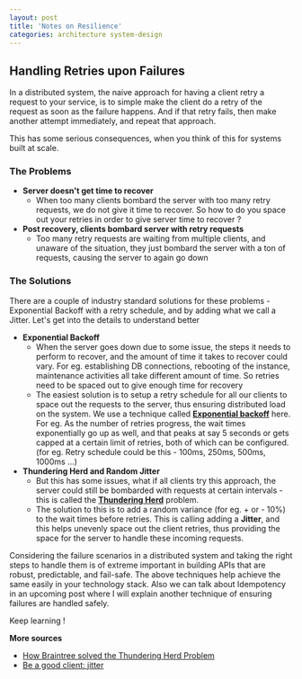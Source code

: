 ```yaml
---
layout: post
title: 'Notes on Resilience'
categories: architecture system-design
---
```


## Handling Retries upon Failures

In a distributed system, the naive approach for having a client retry a request to your service, is to simple make the client do a retry of the request as soon as the failure happens. And if that retry fails, then make another attempt immediately, and repeat that approach.

This has some serious consequences, when you think of this for systems built at scale.

### The Problems

- **Server doesn't get time to recover**
  - When too many clients bombard the server with too many retry requests, we do not give it time to recover. So how to do you space out your retries in order to give server time to recover ?
- **Post recovery, clients bombard server with retry requests**
  - Too many retry requests are waiting from multiple clients, and unaware of the situation, they just bombard the server with a ton of requests, causing the server to again go down

### The Solutions

There are a couple of industry standard solutions for these problems - Exponential Backoff with a retry schedule, and by adding what we call a Jitter. Let's get into the details to understand better

- **Exponential Backoff**
  - When the server goes down due to some issue, the steps it needs to perform to recover, and the amount of time it takes to recover could vary. For eg. establishing DB connections, rebooting of the instance, maintenance activities all take different amount of time. So retries need to be spaced out to give enough time for recovery
  - The easiest solution is to setup a retry schedule for all our clients to space out the requests to the server, thus ensuring distributed load on the system. We use a technique called **[Exponential backoff](https://en.wikipedia.org/wiki/Exponential_backoff)** here. For eg. As the number of retries progress, the wait times exponentially go up as well, and that peaks at say 5 seconds or gets capped at a certain limit of retries, both of which can be configured. (for eg. Retry schedule could be this - 100ms, 250ms, 500ms, 1000ms ...)
- **Thundering Herd and Random Jitter**
  - But this has some issues, what if all clients try this approach, the server could still be bombarded with requests at certain intervals - this is called the **[Thundering Herd](https://en.wikipedia.org/wiki/Thundering_herd_problem)** problem.
  - The solution to this is to add a random variance (for eg. + or - 10%) to the wait times before retries. This is calling adding a **Jitter**, and this helps unevenly space out the client retries, thus providing the space for the server to handle these incoming requests.

Considering the failure scenarios in a distributed system and taking the right steps to handle them is of extreme important in building APIs that are robust, predictable, and fail-safe. The above techniques help achieve the same easily in your technology stack. Also we can talk about Idempotency in an upcoming post where I will explain another technique of ensuring failures are handled safely.

Keep learning !

**More sources**

- [How Braintree solved the Thundering Herd Problem](https://medium.com/paypal-tech/thundering-herd-jitter-63a57b38919d)
- [Be a good client: jitter](https://medium.com/@juliozynger/be-a-good-client-jitter-19714ced379)
